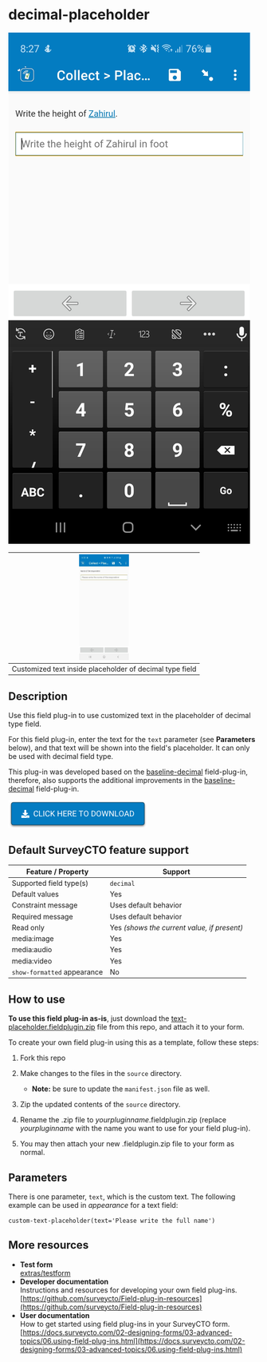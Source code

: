 # decimal-placeholder

![Download now](extras/preview-images/Placeholder-text-dynamic.jpg) 



|<img src="extras/preview-images/Placeholder-text.jpg" width="100px">|
|:---:|
|Customized text inside placeholder of decimal type field|

## Description

Use this field plug-in to use customized text in the placeholder of decimal type field.

For this field plug-in, enter the text for the `text` parameter (see **Parameters** below), and that text will be shown into the field's placeholder. It can only be used with decimal field type.

This plug-in was developed based on the [baseline-decimal](https://github.com/surveycto/baseline-decimal/blob/master/README.md) field-plug-in, therefore, also supports the additional improvements in the [baseline-decimal](https://github.com/surveycto/baseline-decimal/blob/master/README.md) field-plug-in.


[![Download now](extras/preview-images/download-button.png)](https://github.com/ARCED-Foundation/decimal-placeholder/raw/main/decimal-placeholder.fieldplugin.zip)

## Default SurveyCTO feature support

| Feature / Property | Support |
| --- | --- |
| Supported field type(s) | `decimal`|
| Default values | Yes |
| Constraint message | Uses default behavior |
| Required message | Uses default behavior |
| Read only | Yes *(shows the current value, if present)* |
| media:image | Yes |
| media:audio | Yes |
| media:video | Yes |
| `show-formatted` appearance | No |


## How to use

**To use this field plug-in as-is**, just download the [text-placeholder.fieldplugin.zip](decimal-placeholder.fieldplugin.zip) file from this repo, and attach it to your form.

To create your own field plug-in using this as a template, follow these steps:

1. Fork this repo
1. Make changes to the files in the `source` directory.

    * **Note:** be sure to update the `manifest.json` file as well.

1. Zip the updated contents of the `source` directory.
1. Rename the .zip file to *yourpluginname*.fieldplugin.zip (replace *yourpluginname* with the name you want to use for your field plug-in).
1. You may then attach your new .fieldplugin.zip file to your form as normal.

## Parameters

There is one parameter, `text`, which is the custom text. The following example can be used in *appearance* for a text field:

    custom-text-placeholder(text='Please write the full name')

## More resources

* **Test form**  
[extras/testform](extras/testform)
* **Developer documentation**  
Instructions and resources for developing your own field plug-ins.  
[https://github.com/surveycto/Field-plug-in-resources](https://github.com/surveycto/Field-plug-in-resources)
* **User documentation**  
How to get started using field plug-ins in your SurveyCTO form.  
[https://docs.surveycto.com/02-designing-forms/03-advanced-topics/06.using-field-plug-ins.html](https://docs.surveycto.com/02-designing-forms/03-advanced-topics/06.using-field-plug-ins.html)